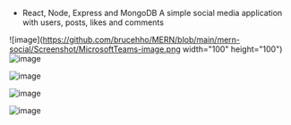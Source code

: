 * React, Node, Express and MongoDB
A simple social media application with users, posts, likes and comments

![image](https://github.com/brucehho/MERN/blob/main/mern-social/Screenshot/MicrosoftTeams-image.png width="100" height="100")
![image]()

![image]()

![image]()

![image]()
